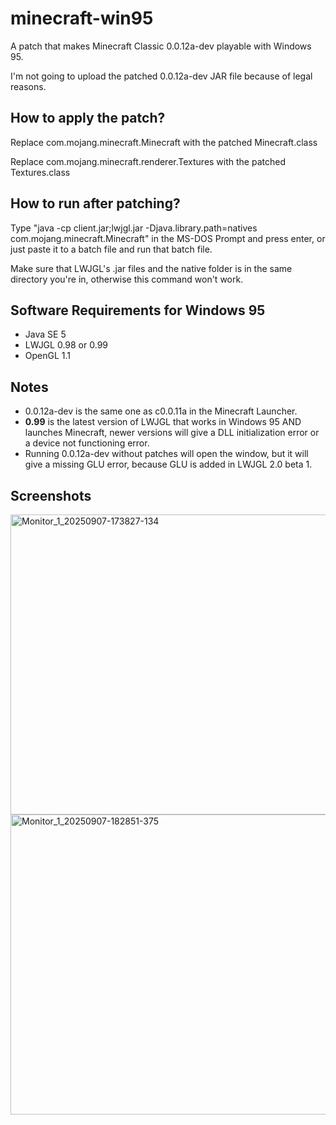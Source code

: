 # minecraft-win95
A patch that makes Minecraft Classic 0.0.12a-dev playable with Windows 95. 

I'm not going to upload the patched 0.0.12a-dev JAR file because of legal reasons.

## How to apply the patch?
Replace com.mojang.minecraft.Minecraft with the patched Minecraft.class

Replace com.mojang.minecraft.renderer.Textures with the patched Textures.class

## How to run after patching?
Type "java -cp client.jar;lwjgl.jar -Djava.library.path=natives com.mojang.minecraft.Minecraft" in the MS-DOS Prompt and press enter, or just paste it to a batch file and run that batch file.

Make sure that LWJGL's .jar files and the native folder is in the same directory you're in, otherwise this command won't work.

## Software Requirements for Windows 95
- Java SE 5
- LWJGL 0.98 or 0.99 
- OpenGL 1.1

## Notes
- 0.0.12a-dev is the same one as c0.0.11a in the Minecraft Launcher.
- **0.99** is the latest version of LWJGL that works in Windows 95 AND launches Minecraft, newer versions will give a DLL initialization error or a device not functioning error.
- Running 0.0.12a-dev without patches will open the window, but it will give a missing GLU error, because GLU is added in LWJGL 2.0 beta 1.

## Screenshots

<img width="640" height="480" alt="Monitor_1_20250907-173827-134" src="https://github.com/user-attachments/assets/4d1d3e4a-eebc-4bbd-801a-210f3eb5c6bd" />

<img width="640" height="480" alt="Monitor_1_20250907-182851-375" src="https://github.com/user-attachments/assets/cc2ff793-f8d9-419f-a6eb-00067d09f269" />
